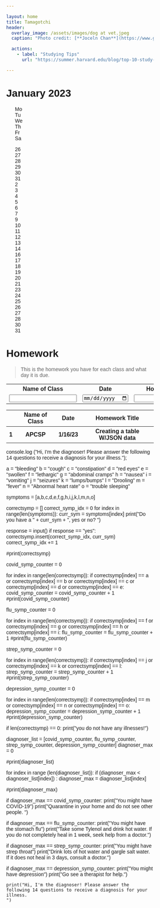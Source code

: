```yaml
---

layout: home
title: Tamagotchi
header:
  overlay_image: /assets/images/dog at vet.jpeg
  caption: "Photo credit: [**Joceln Chan**](https://www.google.com/url?sa=i&url=https%3A%2F%2Fwww.dailypaws.com%2Fliving-with-pets%2Fveterinarian%2Fhard-to-visit-vet&psig=AOvVaw1U-TPrcaZod_R26CVcKLQ0&ust=1675547153233000&source=images&cd=vfe&ved=0CA8QjRxqFwoTCOCg5tmp-vwCFQAAAAAdAAAAABAI)" 

  actions:
    - label: "Studying Tips"
      url: "https://summer.harvard.edu/blog/top-10-study-tips-to-study-like-a-harvard-student/"

---
```


<head>
<style>
* {box-sizing: border-box;}
ul {list-style-type: none;}
body {font-family: Verdan a, sans-serif;}

.month {
  padding: 70px 25px;
  width: 100%;
  background: ;
  text-align: center;
}

.month ul {
  margin: 0;
  padding: 0;
}

.month ul li {
  color: white;
  font-size: 20px;
  text-transform: uppercase;
  letter-spacing: 3px;
}

.weekdays {
  margin: 0;
  padding: 10px 0;
  background-color: #ddd;
}

.weekdays li {
  display: inline-block;
  width: 13.6%;
  color: #666;
  text-align: center;
}

.days {
  padding: 10px 0;
  background: #eee;
  margin: 0;
}

.days li {
  list-style-type: none;
  display: inline-block;
  width: 13.6%;
  text-align: center;
  margin-bottom: 5px;
  font-size:12px;
  color: #777;
}

.days li .active {
  padding: 5px;
  background: #1abc9c;
  color: white !important
}

/* Add media queries for smaller screens */
@media screen and (max-width:720px) {
  .weekdays li, .days li {width: 13.1%;}
}

@media screen and (max-width: 420px) {
  .weekdays li, .days li {width: 12.5%;}
  .days li .active {padding: 2px;}
}

@media screen and (max-width: 290px) {
  .weekdays li, .days li {width: 12.2%;}
}
</style>
</head>
<body>

<h1>January 2023</h1>

<ul class="weekdays">
  <li>Mo</li>
  <li>Tu</li>
  <li>We</li>
  <li>Th</li>
  <li>Fr</li>
  <li>Sa</li>
</ul>

<ul class="days">  
  <li>26</li>
  <li>27</li>
  <li>28</li>
  <li>29</li>
  <li>30</li>
  <li>31</li>
  <li>2</li>
  <li>3</li>
  <li>4</li>
  <li>5</li>
  <li>6</li>
  <li>7</li>
  <li><span class="active">9</span></li>
  <li>10</li>
  <li>11</li>
  <li>12</li>
  <li>13</li>
  <li>14</li>
  <li>16</li>
  <li>17</li>
  <li>18</li>
  <li>19</li>
  <li>20</li>
  <li>21</li>
  <li>23</li>
  <li>24</li>
  <li>25</li>
  <li>26</li>
  <li>27</li>
  <li>28</li>
  <li>30</li>
  <li>31</li>
</ul>

</body>


# Homework
> This is the homework you have for each class and what day it is due. 

<table>
    <tr>
        <th><label for="nameOfClass">Name of Class</label></th>
        <th><label for="date">Date</label></th>
        <th><label for="homeworkTitle">Homework Title</label></th>
    </tr>
    <tr>
        <td><input type="text" name="nameOfClass" id="name" required></td>
        <td><input type="date" name="date" id="date" placeholder="date" required></td>
        <td><input type="text" name="homeworkTitle"
        id="homeworkTitle" required></td>
        <td ><button onclick="create_User()">Create</button></td>
    </tr>
</table>

<table>
  <thead>
  <tr>
    <th></th>
    <th>Name of Class</th>
    <th>Date</th>
    <th>Homework Title</th>
  </tr>
  </thead>

  <tr>
    <th>1</th>
    <th>APCSP</th>
    <th>1/16/23</th>
    <th>Creating a table W/JSON data</th>
  </tr>
</table>


 console.log ("Hi, I'm the diagnoser! Please answer the following 14 questions to receive a diagnosis for your illness.");

a = "bleeding"
b = "cough"
c = "constipation"
d = "red eyes"
e = "swollen"
f = "lethargic"
g = "abdominal cramps"
h = "nausea"
i = "vomiting"
j = "seizures"
k = "lumps/bumps"
l = "Drooling"
m = "fever"
n = "Abnormal heart rate"
o = "trouble sleeping"


symptoms = [a,b,c,d,e,f,g,h,i,j,k,l,m,n,o]

correctsymp = []
correct_symp_idx = 0
for index in range(len(symptoms)):
  curr_sym = symptoms[index]
  print("Do you have a " + curr_sym + ", yes or no? ")
  
  response = input()
  if response == "yes":
   correctsymp.insert(correct_symp_idx, curr_sym)
   correct_symp_idx += 1
   
#print(correctsymp)

covid_symp_counter = 0


for index in range(len(correctsymp)):
  if correctsymp[index] == a or correctsymp[index] == b or correctsymp[index] == c or correctsymp[index] == d or correctsymp[index] == e:
    covid_symp_counter = covid_symp_counter + 1
#print(covid_symp_counter)
    

flu_symp_counter = 0

for index in range(len(correctsymp)):
  if correctsymp[index] == f or correctsymp[index] == g or correctsymp[index] == h or correctsymp[index] == i:
    flu_symp_counter = flu_symp_counter + 1
#print(flu_symp_counter)


strep_symp_counter = 0

for index in range(len(correctsymp)):
  if correctsymp[index] == j or correctsymp[index] == k or correctsymp[index] == l:
    strep_symp_counter = strep_symp_counter + 1
#print(strep_symp_counter)

depression_symp_counter = 0

for index in range(len(correctsymp)):
  if correctsymp[index] == m or correctsymp[index] == n or correctsymp[index] == o:
    depression_symp_counter = depression_symp_counter + 1
#print(depression_symp_counter)

if len(correctsymp) == 0:
  print("you do not have any illnesses!")



diagnoser_list = [covid_symp_counter, flu_symp_counter, strep_symp_counter, depression_symp_counter]
diagnoser_max = 0

#print(diagnoser_list)

for index in range (len(diagnoser_list)):
  if (diagnoser_max < diagnoser_list[index]) :
    diagnoser_max = diagnoser_list[index]

#print(diagnoser_max)

if diagnoser_max == covid_symp_counter:
    print("You might have COVID-19")
    print("Quarantine in your home and do not see other people. ")

if diagnoser_max == flu_symp_counter:
    print("You might have the stomach flu")
    print("Take some Tylenol and drink hot water. If you do not completely heal in 1 week, seek help from a doctor.")

if diagnoser_max == strep_symp_counter:
    print("You might have strep throat")
    print("Drink lots of hot water and gargle salt water. If it does not heal in 3 days, consult a doctor.")

if diagnoser_max == depression_symp_counter:
    print("You might have depression")
    print("Go see a therapist for help.")

    print("Hi, I'm the diagnoser! Please answer the following 14 questions to receive a diagnosis for your illness.                                                                                                                                                         ") 

<div>